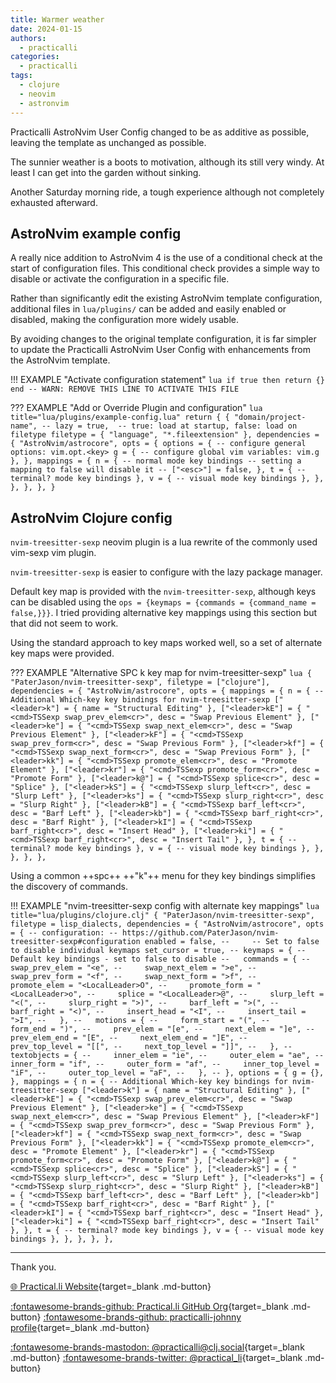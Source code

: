```yaml
---
title: Warmer weather
date: 2024-01-15
authors:
  - practicalli
categories:
  - practicalli
tags:
  - clojure
  - neovim
  - astronvim
---
```


Practicalli AstroNvim User Config changed to be as additive as possible, leaving the template as unchanged as possible.

The sunnier weather is a boots to motivation, although its still very windy.  At least I can get into the garden without sinking.

Another Saturday morning ride, a tough experience although not completely exhausted afterward.


<!-- more -->


## AstroNvim example config

A really nice addition to AstroNvim 4 is the use of a conditional check at the start of configuration files.  This conditional check provides a simple way to disable or activate the configuration in a specific file.

Rather than significantly edit the existing AstroNvim template configuration, additional files in `lua/plugins/` can be added and easily enabled or disabled, making the configuration more widely usable.

By avoiding changes to the original template configuration, it is far simpler to update the Practicalli AstroNvim User Config with enhancements from the AstroNvim template.

!!! EXAMPLE "Activate configuration statement"
    ```lua
    if true then return {} end -- WARN: REMOVE THIS LINE TO ACTIVATE THIS FILE
    ```

??? EXAMPLE "Add or Override Plugin and configuration"
    ```lua title="lua/plugins/example-config.lua"
    return {
      {
        "domain/project-name",
        -- lazy = true,  -- true: load at startup, false: load on filetype
        filetype = { "language", "*.fileextension" },
        dependencies = {
          "AstroNvim/astrocore",
          opts = {
            options = {
              -- configure general options: vim.opt.<key>
              g = {
                -- configure global vim variables: vim.g
              },
            },
            mappings = {
              n = {
                -- normal mode key bindings
                -- setting a mapping to false will disable it
                -- ["<esc>"] = false,
              },
              t = {
                -- terminal? mode key bindings
              },
              v = {
                -- visual mode key bindings
              },
            },
          },
        },
      },
    }
    ```


## AstroNvim Clojure config

`nvim-treesitter-sexp` neovim plugin is a lua rewrite of the commonly used vim-sexp vim plugin.

`nvim-treesitter-sexp` is easier to configure with the lazy package manager.

Default key map is provided with the `nvim-treesitter-sexp`, although keys can be disabled using the `ops = {keymaps = {commands = {command_name = false,}}}`.  I tried providing alternative key mappings using this section but that did not seem to work.

Using the standard approach to key maps worked well, so a set of alternate key maps were provided.

??? EXAMPLE "Alternative SPC k key map for nvim-treesitter-sexp"
    ```lua
          {
            "PaterJason/nvim-treesitter-sexp",
            filetype = ["clojure"],
            dependencies = {
              "AstroNvim/astrocore",
              opts = {
                mappings = {
                  n = {
                    -- Additional Which-key key bindings for nvim-treesitter-sexp
                    ["<leader>k"] = { name = "Structural Editing" },
                    ["<leader>kE"] = { "<cmd>TSSexp swap_prev_elem<cr>", desc = "Swap Previous Element" },
                    ["<leader>ke"] = { "<cmd>TSSexp swap_next_elem<cr>", desc = "Swap Previous Element" },
                    ["<leader>kF"] = { "<cmd>TSSexp swap_prev_form<cr>", desc = "Swap Previous Form" },
                    ["<leader>kf"] = { "<cmd>TSSexp swap_next_form<cr>", desc = "Swap Previous Form" },
                    ["<leader>kk"] = { "<cmd>TSSexp promote_elem<cr>", desc = "Promote Element" },
                    ["<leader>kr"] = { "<cmd>TSSexp promote_form<cr>", desc = "Promote Form" },
                    ["<leader>k@"] = { "<cmd>TSSexp splice<cr>", desc = "Splice" },
                    ["<leader>kS"] = { "<cmd>TSSexp slurp_left<cr>", desc = "Slurp Left" },
                    ["<leader>ks"] = { "<cmd>TSSexp slurp_right<cr>", desc = "Slurp Right" },
                    ["<leader>kB"] = { "<cmd>TSSexp barf_left<cr>", desc = "Barf Left" },
                    ["<leader>kb"] = { "<cmd>TSSexp barf_right<cr>", desc = "Barf Right" },
                    ["<leader>kI"] = { "<cmd>TSSexp barf_right<cr>", desc = "Insert Head" },
                    ["<leader>ki"] = { "<cmd>TSSexp barf_right<cr>", desc = "Insert Tail" },
                  },
                  t = {
                    -- terminal? mode key bindings
                  },
                  v = {
                    -- visual mode key bindings
                  },
                },
              },
            },
          },
    ```

Using a common ++spc++ ++"k"++ menu for they key bindings simplifies the discovery of commands.


!!! EXAMPLE "nvim-treesitter-sexp config with alternate key mappings"
    ```lua title="lua/plugins/clojure.clj"
      {
        "PaterJason/nvim-treesitter-sexp",
        filetype = lisp_dialects,
        dependencies = {
          "AstroNvim/astrocore",
          opts = {
            -- configuration:
            -- https://github.com/PaterJason/nvim-treesitter-sexp#configuration
            enabled = false,
            --     -- Set to false to disable individual keymaps
            set_cursor = true,
            -- keymaps = {
            -- Default key bindings - set to false to disable
            --   commands = {
            --     swap_prev_elem = "<e",
            --     swap_next_elem = ">e",
            --     swap_prev_form = "<f",
            --     swap_next_form = ">f",
            --     promote_elem = "<LocalLeader>O",
            --     promote_form = "<LocalLeader>o",
            --     splice = "<LocalLeader>@",
            --     slurp_left = "<(",
            --     slurp_right = ">)",
            --     barf_left = ">(",
            --     barf_right = "<)",
            --     insert_head = "<I",
            --     insert_tail = ">I",
            --   },
            --   motions = {
            --     form_start = "(",
            --     form_end = ")",
            --     prev_elem = "[e",
            --     next_elem = "]e",
            --     prev_elem_end = "[E",
            --     next_elem_end = "]E",
            --     prev_top_level = "[[",
            --     next_top_level = "]]",
            --   },
            --   textobjects = {
            --     inner_elem = "ie",
            --     outer_elem = "ae",
            --     inner_form = "if",
            --     outer_form = "af",
            --     inner_top_level = "iF",
            --     outer_top_level = "aF",
            --   },
            -- },
            options = {
              g = {},
            },
            mappings = {
              n = {
                -- Additional Which-key key bindings for nvim-treesitter-sexp
                ["<leader>k"] = { name = "Structural Editing" },
                ["<leader>kE"] = { "<cmd>TSSexp swap_prev_elem<cr>", desc = "Swap Previous Element" },
                ["<leader>ke"] = { "<cmd>TSSexp swap_next_elem<cr>", desc = "Swap Previous Element" },
                ["<leader>kF"] = { "<cmd>TSSexp swap_prev_form<cr>", desc = "Swap Previous Form" },
                ["<leader>kf"] = { "<cmd>TSSexp swap_next_form<cr>", desc = "Swap Previous Form" },
                ["<leader>kk"] = { "<cmd>TSSexp promote_elem<cr>", desc = "Promote Element" },
                ["<leader>kr"] = { "<cmd>TSSexp promote_form<cr>", desc = "Promote Form" },
                ["<leader>k@"] = { "<cmd>TSSexp splice<cr>", desc = "Splice" },
                ["<leader>kS"] = { "<cmd>TSSexp slurp_left<cr>", desc = "Slurp Left" },
                ["<leader>ks"] = { "<cmd>TSSexp slurp_right<cr>", desc = "Slurp Right" },
                ["<leader>kB"] = { "<cmd>TSSexp barf_left<cr>", desc = "Barf Left" },
                ["<leader>kb"] = { "<cmd>TSSexp barf_right<cr>", desc = "Barf Right" },
                ["<leader>kI"] = { "<cmd>TSSexp barf_right<cr>", desc = "Insert Head" },
                ["<leader>ki"] = { "<cmd>TSSexp barf_right<cr>", desc = "Insert Tail" },
              },
              t = {
                -- terminal? mode key bindings
              },
              v = {
                -- visual mode key bindings
              },
            },
          },
        },
      },
    ```


---
Thank you.

[:globe_with_meridians: Practical.li Website](https://practical.li){target=_blank .md-button}

[:fontawesome-brands-github: Practical.li GitHub Org](https://github.com/practicalli){target=_blank .md-button}
[:fontawesome-brands-github: practicalli-johnny profile](https://github.com/practicalli-johnny){target=_blank .md-button}

[:fontawesome-brands-mastodon: @practicalli@clj.social](https://clj.social/@practicalli){target=_blank .md-button}
[:fontawesome-brands-twitter: @practical_li](https://twitter.com/practcial_li){target=_blank .md-button}
